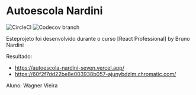 # Autoescola Nardini

![CircleCI](https://img.shields.io/circleci/build/github/wagnervieira1209/autoescola-nardini)
![Codecov branch](https://img.shields.io/codecov/c/github/wagnervieira1209/autoescola-nardini)

Esteprojeto foi desenvolvido durante o curso [React Professional] by Bruno Nardini

Resultado:

- https://autoescola-nardini-seven.vercel.app/
- https://60f2f7dd22be8e003938b057-ajunybdzlm.chromatic.com/

Aluno: Wagner Vieira

